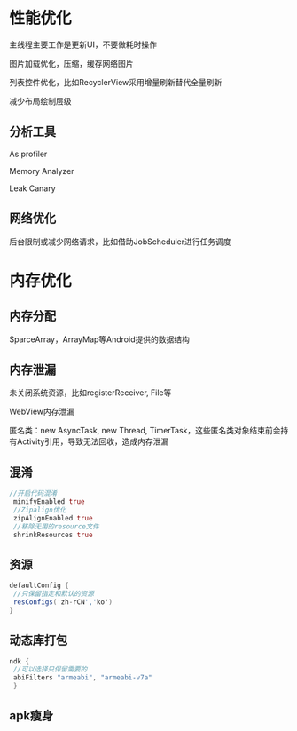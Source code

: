 # 性能优化

主线程主要工作是更新UI，不要做耗时操作

图片加载优化，压缩，缓存网络图片

列表控件优化，比如RecyclerView采用增量刷新替代全量刷新

减少布局绘制层级



## 分析工具

As profiler

Memory Analyzer

Leak Canary



## 网络优化

后台限制或减少网络请求，比如借助JobScheduler进行任务调度





# 内存优化

## 内存分配

SparceArray，ArrayMap等Android提供的数据结构



## 内存泄漏

未关闭系统资源，比如registerReceiver, File等

WebView内存泄漏

匿名类：new AsyncTask, new Thread, TimerTask，这些匿名类对象结束前会持有Activity引用，导致无法回收，造成内存泄漏







## 混淆

```dart
//开启代码混淆
 minifyEnabled true
 //Zipalign优化
 zipAlignEnabled true
 //移除无用的resource文件
 shrinkResources true
```

## 资源

```csharp
defaultConfig {
 //只保留指定和默认的资源
 resConfigs('zh-rCN','ko')
}
```

## 动态库打包

```cpp
ndk {
 //可以选择只保留需要的
 abiFilters "armeabi", "armeabi-v7a"
 }
```

## apk瘦身

